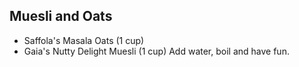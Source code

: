 ## Muesli and Oats
- Saffola's Masala Oats (1 cup)
- Gaia's Nutty Delight Muesli (1 cup)
Add water, boil and have fun.
